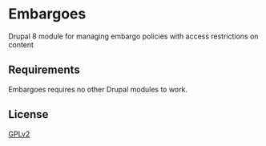 # Embargoes
Drupal 8 module for managing embargo policies with access restrictions on content

## Requirements
Embargoes requires no other Drupal modules to work.

## License
[GPLv2](http://www.gnu.org/licenses/gpl-2.0.txt)
